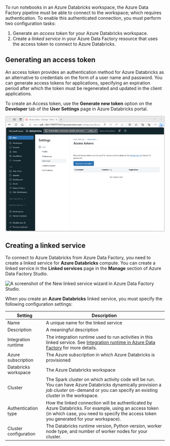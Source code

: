To run notebooks in an Azure Databricks workspace, the Azure Data Factory pipeline must be able to connect to the workspace; which requires authentication. To enable this authenticated connection, you must perform two configuration tasks:

1. Generate an *access token* for your Azure Databricks workspace.
2. Create a *linked service* in your Azure Data Factory resource that uses the access token to connect to Azure Databricks.

## Generating an access token

An access token provides an authentication method for Azure Databricks as an alternative to credentials on the form of a user name and password. You can generate access tokens for applications, specifying an expiration period after which the token must be regenerated and updated in the client applications.

To create an Access token, use the **Generate new token** option on the **Developer** tab of the **User Settings** page in Azure Databricks portal.

![A screenshot of the Access tokens tab in the User Settings page in the Azure Databricks portal.](../media/access-token.png)

## Creating a linked service

To connect to Azure Databricks from Azure Data Factory, you need to create a linked service for **Azure Databricks** compute. You can create a linked service in the **Linked services** page in the **Manage** section of Azure Data Factory Studio.

![A screenshot of the New linked service wizard in Azure Data Factory Studio.](../media/linked-service.png)

When you create an **Azure Databricks** linked service, you must specify the following configuration settings:

| Setting | Description |
|--|--|
| Name | A unique name for the linked service |
| Description | A meaningful description |
| Integration runtime | The integration runtime used to run activities in this linked service. See [Integration runtime in Azure Data Factory](/azure/data-factory/concepts-integration-runtime) for more details. |
| Azure subscription | The Azure subscription in which Azure Databricks is provisioned |
| Databricks workspace | The Azure Databricks workspace |
| Cluster | The Spark cluster on which activity code will be run. You can have Azure Databricks dynamically provision a *job cluster* on-demand or you can specify an existing cluster in the workspace. |
| Authentication type | How the linked connection will be authenticated by Azure Databricks. For example, using an access token (in which case, you need to specify the access token you generated for your workspace). |
| Cluster configuration | The Databricks runtime version, Python version, worker node type, and number of worker nodes for your cluster. |
